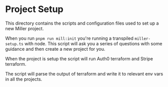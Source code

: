 # Project Setup

This directory contains the scripts and configuration files used to set up a new Miller project.

When you run `pnpm run mill:init` you're running a transpiled `miller-setup.ts` with node. This script will ask you a series of questions with some guidance and then create a new project for you.

When the project is setup the script will run Auth0 terraform and Stripe terraform.

The script will parse the output of terraform and write it to relevant env vars in all the projects.
